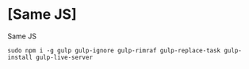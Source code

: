 [Same JS]
=========

Same JS

``
sudo npm i -g gulp gulp-ignore gulp-rimraf gulp-replace-task gulp-install gulp-live-server
``